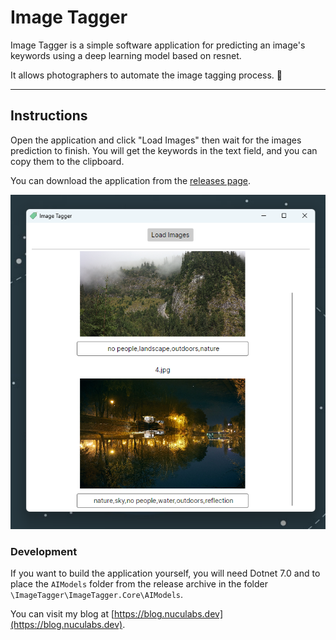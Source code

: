 # Image Tagger

Image Tagger is a simple software application for predicting an image's keywords using a deep learning model based on resnet.

It allows photographers to automate the image tagging process. 📸

---

## Instructions

Open the application and click "Load Images" then wait for the images prediction to finish. You will get the keywords in the text field, and you can copy them to the clipboard.

You can download the application from the [releases page](https://github.com/dnutiu/image-tagging/releases).

![Image Tagger](./docs/preview.png)

### Development

If you want to build the application yourself, you will need Dotnet 7.0 and to place the `AIModels` 
folder from the release archive in the folder `\ImageTagger\ImageTagger.Core\AIModels`.

You can visit my blog at [https://blog.nuculabs.dev](https://blog.nuculabs.dev).